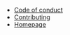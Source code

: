* [Code of conduct](CODE_OF_CONDUCT.md)
* [Contributing](CONTRIBUTING.md)
* [Homepage](https://www.trmregistry.com)